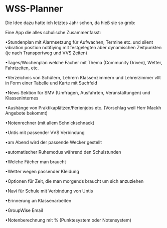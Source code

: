 # WSS-Planner

Die Idee dazu hatte ich letztes Jahr schon, da hieß sie so grob:

Eine App die alles schulische Zusammenfasst:

•Stundenplan mit Alarmsetzung für Aufwachen, Termine etc. und silent vibration position notifiying mit festgelegten aber dynamischen Zeitpunkten (je nach Transportweg und VVS Zeiten)

•Tages/Wochenplan welche Fächer mit Thema (Community Driven), Wetter, Fahrtzeiten, etc.

•Verzeichnis von Schülern, Lehrern Klassenzimmern und Lehrerzimmer vllt in Form einer Tabelle und Karte mit Suchfeld

•News Sektion für SMV (Umfragen, Ausfahrten, Veranstaltungen) und Klasseninternes

•Aushänge von Praktikaplätzen/Ferienjobs etc. (Vorschlag weil Herr Mackh Angebote bekommt)

•Notenrechner (mit allem Schnickschnack)



•Untis mit passender VVS Verbindung

•am Abend wird der passende Wecker gestellt

•automatischer Ruhemodus während den Schulstunden

•Welche Fächer man braucht

•Wetter wegen passender Kleidung

•Optionen für Zeit, die man morgends braucht um sich anzuziehen

•Navi für Schule mit Verbindung von Untis

•Erinnerung an Klassenarbeiten

•GroupWise Email

•Notenberechnung mit % (Punktesystem oder Notensystem)
